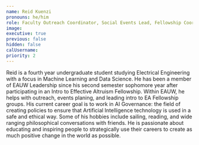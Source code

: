 ```yaml
---
name: Reid Kuenzi
pronouns: he/him
role: Faculty Outreach Coordinator, Social Events Lead, Fellowship Coordinator
image:
executive: true
previous: false
hidden: false
calUsername:
priority: 2
---
```


Reid is a fourth year undergraduate student studying Electrical Engineering with a focus in Machine Learning and Data Science. He has been a member of EAUW Leadership since his second semester sophomore year after participating in an Intro to Effective Altruism Fellowship. Within EAUW, he helps with outreach, events planing, and leading intro to EA Fellowship groups. His current career goal is to work in AI Governance: the field of creating policies to ensure that Artificial Intelligence technology is used in a safe and ethical way. Some of his hobbies include sailing, reading, and wide ranging philosophical conversations with friends. He is passionate about educating and inspiring people to strategically use their careers to create as much positive change in the world as possible.
